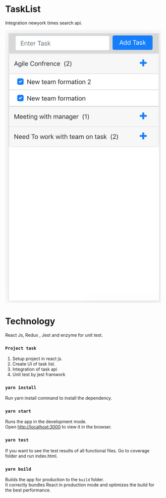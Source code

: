# TaskList

Integration newyork times search api.

![alt text](https://raw.githubusercontent.com/SumitKumar-FrontEndDeveloper/ozotest/master/Screen%20Shot%202021-05-08%20at%2015.40.14.png)

# Technology 

 React Js, Redux , Jest and enzyme for unit test.

### `Project task`

1. Setup project in react js.
2. Create UI of task list.
3. Integration of task api
4. Unit test by jest framwork



### `yarn install`

Run yarn install command to install the dependency.

### `yarn start`

Runs the app in the development mode.\
Open [http://localhost:3000](http://localhost:3000) to view it in the browser.


### `yarn test`

If you want to see the test results of all functional files. Go to coverage folder and run index.html.  


### `yarn build`

Builds the app for production to the `build` folder.\
It correctly bundles React in production mode and optimizes the build for the best performance.
